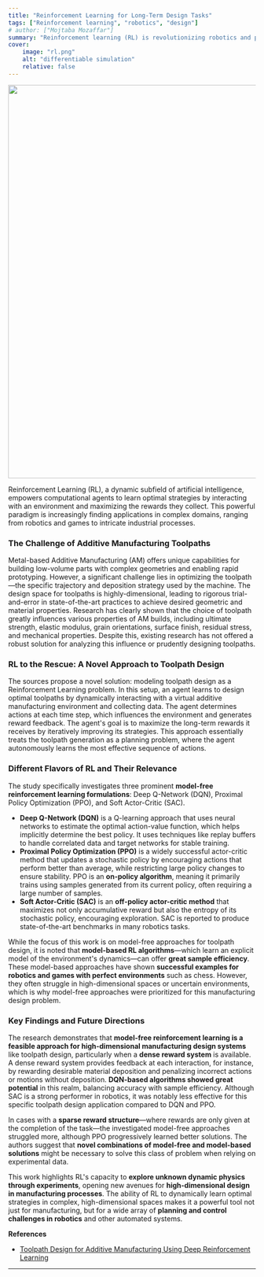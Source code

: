 ```yaml
---
title: "Reinforcement Learning for Long-Term Design Tasks"
tags: ["Reinforcement learning", "robotics", "design"]
# author: ["Mojtaba Mozaffar"]
summary: "Reinforcement learning (RL) is revolutionizing robotics and planning by enabling systems to learn complex behaviors through trial-and-error interactions with their environments. A fascinating example that I explored was training an RL agent to solve high-dimensinal time-series toolpath planning problem to optimize material properties in additive manufacturing processes."
cover:
    image: "rl.png"
    alt: "differentiable simulation"
    relative: false
---
```


<img src="/rl.png" width="800">


Reinforcement Learning (RL), a dynamic subfield of artificial intelligence, empowers computational agents to learn optimal strategies by interacting with an environment and maximizing the rewards they collect. This powerful paradigm is increasingly finding applications in complex domains, ranging from robotics and games to intricate industrial processes.

### The Challenge of Additive Manufacturing Toolpaths

Metal-based Additive Manufacturing (AM) offers unique capabilities for building low-volume parts with complex geometries and enabling rapid prototyping. However, a significant challenge lies in optimizing the toolpath—the specific trajectory and deposition strategy used by the machine. The design space for toolpaths is highly-dimensional, leading to rigorous trial-and-error in state-of-the-art practices to achieve desired geometric and material properties. Research has clearly shown that the choice of toolpath greatly influences various properties of AM builds, including ultimate strength, elastic modulus, grain orientations, surface finish, residual stress, and mechanical properties. Despite this, existing research has not offered a robust solution for analyzing this influence or prudently designing toolpaths.

### RL to the Rescue: A Novel Approach to Toolpath Design

The sources propose a novel solution: modeling toolpath design as a Reinforcement Learning problem. In this setup, an agent learns to design optimal toolpaths by dynamically interacting with a virtual additive manufacturing environment and collecting data. The agent determines actions at each time step, which influences the environment and generates reward feedback. The agent's goal is to maximize the long-term rewards it receives by iteratively improving its strategies. This approach essentially treats the toolpath generation as a planning problem, where the agent autonomously learns the most effective sequence of actions.

### Different Flavors of RL and Their Relevance

The study specifically investigates three prominent **model-free reinforcement learning formulations**: Deep Q-Network (DQN), Proximal Policy Optimization (PPO), and Soft Actor-Critic (SAC).
*   **Deep Q-Network (DQN)** is a Q-learning approach that uses neural networks to estimate the optimal action-value function, which helps implicitly determine the best policy. It uses techniques like replay buffers to handle correlated data and target networks for stable training.
*   **Proximal Policy Optimization (PPO)** is a widely successful actor-critic method that updates a stochastic policy by encouraging actions that perform better than average, while restricting large policy changes to ensure stability. PPO is an **on-policy algorithm**, meaning it primarily trains using samples generated from its current policy, often requiring a large number of samples.
*   **Soft Actor-Critic (SAC)** is an **off-policy actor-critic method** that maximizes not only accumulative reward but also the entropy of its stochastic policy, encouraging exploration. SAC is reported to produce state-of-the-art benchmarks in many robotics tasks.

While the focus of this work is on model-free approaches for toolpath design, it is noted that **model-based RL algorithms**—which learn an explicit model of the environment's dynamics—can offer **great sample efficiency**. These model-based approaches have shown **successful examples for robotics and games with perfect environments** such as chess. However, they often struggle in high-dimensional spaces or uncertain environments, which is why model-free approaches were prioritized for this manufacturing design problem.

### Key Findings and Future Directions

The research demonstrates that **model-free reinforcement learning is a feasible approach for high-dimensional manufacturing design systems** like toolpath design, particularly when a **dense reward system** is available. A dense reward system provides feedback at each interaction, for instance, by rewarding desirable material deposition and penalizing incorrect actions or motions without deposition. **DQN-based algorithms showed great potential** in this realm, balancing accuracy with sample efficiency. Although SAC is a strong performer in robotics, it was notably less effective for this specific toolpath design application compared to DQN and PPO.

In cases with a **sparse reward structure**—where rewards are only given at the completion of the task—the investigated model-free approaches struggled more, although PPO progressively learned better solutions. The authors suggest that **novel combinations of model-free and model-based solutions** might be necessary to solve this class of problem when relying on experimental data.

This work highlights RL's capacity to **explore unknown dynamic physics through experiments**, opening new avenues for **high-dimensional design in manufacturing processes**. The ability of RL to dynamically learn optimal strategies in complex, high-dimensional spaces makes it a powerful tool not just for manufacturing, but for a wide array of **planning and control challenges in robotics** and other automated systems.

**References**
+ [Toolpath Design for Additive Manufacturing Using Deep Reinforcement Learning](https://arxiv.org/pdf/2009.14365)  

---

